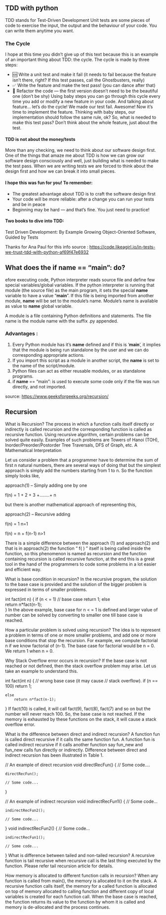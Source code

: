 ## TDD with python
TDD stands for Test-Driven Development
Unit tests are some pieces of code to exercise the input, the output and the behaviour of your code. You can write them anytime you want.

### The Cycle
I hope at this time you didn’t give up of this text because this is an example of an important thing about TDD: the cycle.
The cycle is made by three steps:
- 🆘 Write a unit test and make it fail (it needs to fail because the feature isn’t there, right? If this test passes, call the Ghostbusters, really)
- ✅ Write the feature and make the test pass! (you can dance after that)
- 🔵 Refactor the code — the first version doesn’t need to be the beautiful one (don’t be shy)
Using baby steps you can go through this cycle every time you add or modify a new feature in your code.
And talking about feature… let’s do the cycle!
We made our test fail. Awesome! Now it’s time to implement the feature. Thinking with baby steps, our implementation should follow the same rule, ok? So, what is needed to make this test pass? Don’t think about the whole feature, just about the test.

#### TDD is not about the money/tests
More than any checking, we need to think about our software design first.
One of the things that amaze me about TDD is how we can grow our software design consciously and well, just building what is needed to make the test pass. When we are writing tests we are forced to think about the design first and how we can break it into small pieces.

#### I hope this was fun for you! To remember:
- The greatest advantage about TDD is to craft the software design first
- Your code will be more reliable: after a change you can run your tests and be in peace
- Beginning may be hard — and that’s fine. You just need to practice!

#### Two books to dive into TDD:
Test Driven Development: By Example
Growing Object-Oriented Software, Guided by Tests

Thanks for Ana Paul for this info 
source : https://code.likeagirl.io/in-tests-we-trust-tdd-with-python-af69f47e6932

## What does the if __name__ == “__main__”: do?

efore executing code, Python interpreter reads source file and define few special variables/global variables. 
If the python interpreter is running that module (the source file) as the main program, it sets the special __name__ variable to have a value “__main__”. If this file is being imported from another module, __name__ will be set to the module’s name. Module’s name is available as value to __name__ global variable. 

A module is a file containing Python definitions and statements. The file name is the module name with the suffix .py appended. 

### Advantages : 

1. Every Python module has it’s __name__ defined and if this is ‘__main__’, it implies that the module is being run standalone by the user and we can do corresponding appropriate actions.
2. If you import this script as a module in another script, the __name__ is set to the name of the script/module.
3. Python files can act as either reusable modules, or as standalone programs.
4. if __name__ == “main”: is used to execute some code only if the file was run directly, and not imported.

source: https://www.geeksforgeeks.org/recursion/

## Recursion
What is Recursion? 
The process in which a function calls itself directly or indirectly is called recursion and the corresponding function
is called as recursive function. Using recursive algorithm, certain problems can be solved quite easily. Examples of such
problems are Towers of Hanoi (TOH), Inorder/Preorder/Postorder Tree Traversals, DFS of Graph, etc.
A Mathematical Interpretation

Let us consider a problem that a programmer have to determine the sum of first n natural numbers, there are several ways of doing that but the simplest approach is simply add the numbers starting from 1 to n. So the function simply looks like,

approach(1) – Simply adding one by one

f(n) = 1 + 2 + 3 +……..+ n

but there is another mathematical approach of representing this,

approach(2) – Recursive adding 

f(n) = 1                  n=1

f(n) = n + f(n-1)    n>1

There is a simple difference between the approach (1) and approach(2) and that is in approach(2) the function “ f( ) ” itself is being called inside the function, so this phenomenon is named as recursion and the function containing recursion is called recursive function, at the end this is a great tool in the hand of the programmers to code some problems in a lot easier and efficient way.

What is base condition in recursion? 
In the recursive program, the solution to the base case is provided and the solution of the bigger problem is expressed in terms of smaller problems. 
 

int fact(int n)
{
    if (n < = 1) // base case
        return 1;
    else    
        return n*fact(n-1);    
}
In the above example, base case for n < = 1 is defined and larger value of number can be solved by converting to smaller one till base case is reached.

How a particular problem is solved using recursion? 
The idea is to represent a problem in terms of one or more smaller problems, and add one or more base conditions that stop the recursion. For example, we compute factorial n if we know factorial of (n-1). The base case for factorial would be n = 0. We return 1 when n = 0. 

Why Stack Overflow error occurs in recursion? 
If the base case is not reached or not defined, then the stack overflow problem may arise. Let us take an example to understand this.

int fact(int n)
{
    // wrong base case (it may cause
    // stack overflow).
    if (n == 100) 
        return 1;

    else
        return n*fact(n-1);
}
If fact(10) is called, it will call fact(9), fact(8), fact(7) and so on but the number will never reach 100. So, the base case is not reached. If the memory is exhausted by these functions on the stack, it will cause a stack overflow error. 

What is the difference between direct and indirect recursion? 
A function fun is called direct recursive if it calls the same function fun. A function fun is called indirect recursive if it calls another function say fun_new and fun_new calls fun directly or indirectly. Difference between direct and indirect recursion has been illustrated in Table 1. 

// An example of direct recursion
void directRecFun()
{
    // Some code....

    directRecFun();

    // Some code...
}

// An example of indirect recursion
void indirectRecFun1()
{
    // Some code...

    indirectRecFun2();

    // Some code...
}
void indirectRecFun2()
{
    // Some code...

    indirectRecFun1();

    // Some code...
}
What is difference between tailed and non-tailed recursion? 
A recursive function is tail recursive when recursive call is the last thing executed by the function. Please refer tail recursion article for details. 

How memory is allocated to different function calls in recursion? 
When any function is called from main(), the memory is allocated to it on the stack. A recursive function calls itself, the memory for a called function
is allocated on top of memory allocated to calling function and different copy of local variables is created for each function call. When the base case is 
reached, the function returns its value to the function by whom it is called and memory is de-allocated and the process continues.

